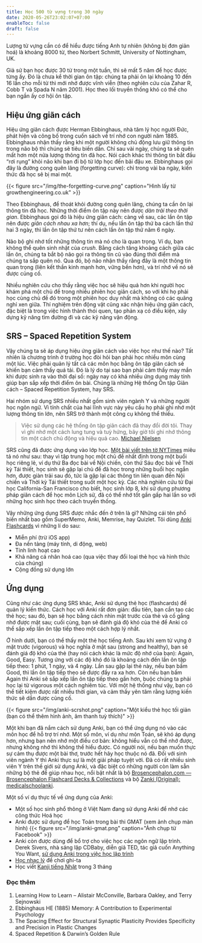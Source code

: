 ```yaml
---
title: Học 500 từ vựng trong 30 ngày
date: 2020-05-26T23:02:07+07:00
enableToc: false
draft: false
---
```


Lượng từ vựng cần có để hiểu được tiếng Anh tự nhiên (không bị đơn giản hoá) là khoảng 8000 từ, theo Norbert Schmitt, University of Nottingham, UK.

Giả sử bạn học được 30 từ trong một tuần, thì sẽ mất 5 năm để học được từng ấy. Đó là chưa kể thời gian ôn tập: chúng ta phải ôn lại khoảng 10 đến 16 lần cho mỗi từ thì mới nhớ được vĩnh viễn (theo nghiên cứu của Zahar R, Cobb T và Spada N năm 2001). Học theo lối truyền thống khó có thể cho bạn ngần ấy cơ hội ôn tập.

## Hiệu ứng giãn cách

Hiệu ứng giãn cách được Herman Ebbinghaus, nhà tâm lý học người Đức, phát hiện và công bố trong cuốn sách về trí nhớ con người năm 1885. Ebbinghaus nhận thấy rằng khi một người không chủ động lưu giữ thông tin trong não bộ thì chúng sẽ tiêu biến dần. Chỉ sau vài ngày, chúng ta sẽ quên mất hơn một nửa lượng thông tin đã học. Nói cách khác thì thông tin bắt đầu “rơi rụng” khỏi não khi bạn đi bộ từ lớp học đến bãi đậu xe. Ebbinghaus gọi đây là đường cong quên lãng (forgetting curve): chỉ trong vài ba ngày, kiến thức đã học sẽ bị mai một.

{{< figure src="/img/the-forgetting-curve.png" caption="Hình lấy từ growthengineering.co.uk" >}}

Theo Ebbinghaus, để thoát khỏi đường cong quên lãng, chúng ta cần ôn lại thông tin đã học. Những thời điểm ôn tập này nên được _dàn trải theo thời gian_. Ebbinghaus gọi đó là hiệu ứng giãn cách: càng về sau, các lần ôn tập nên được _giãn cách nhau xa hơn_; thí dụ, nếu lần ôn tập thứ ba cách lần thứ hai 3 ngày, thì lần ôn tập thứ tư nên cách lần ôn tập thứ năm 6 ngày.

Não bộ ghi nhớ tốt những thông tin mà nó cho là quan trọng. Ví dụ, bạn không thể quên sinh nhật của _crush_. Bằng cách tăng khoảng cách giữa các lần ôn, chúng ta bắt bộ não gọi ra thông tin cũ vào đúng thời điểm mà chúng ta sắp quên nó. Qua đó, bộ não nhận thấy rằng đây là một thông tin quan trọng (liên kết thần kinh mạnh hơn, vững bền hơn), và trí nhớ về nó sẽ được củng cố.

Nhiều nghiên cứu cho thấy rằng việc học sẽ hiệu quả hơn khi người học khám phá một chủ đề trong nhiều phiên học giãn cách, so với khi họ phải học cùng chủ đề đó trong một phiên học duy nhất mà không có các quãng nghỉ xen giữa. Thí nghiệm trên động vật cũng xác nhận hiệu ứng giãn cách, đặc biệt là trong việc hình thành thói quen, tạo phản xạ có điều kiện, xây dựng kỹ năng tìm đường đi và các kỹ năng vận động.

## SRS – Spaced Repetition System

Vậy chúng ta sẽ áp dụng hiệu ứng giãn cách vào việc học như thế nào? Tất nhiên là chương trình ở trường học đòi hỏi bạn phải học nhiều môn cùng một lúc. Việc phải quản lý tất cả các môn học bằng ôn tập giãn cách sẽ khiến bạn cảm thấy quá tải. Đó là lý do tại sao bạn phải cảm thấy may mắn khi được sinh ra vào thời đại số: ngày nay có khá nhiều ứng dụng máy tính giúp bạn sắp xếp thời điểm ôn bài. Chúng là những Hệ thống Ôn tập Giãn cách – Spaced Repetition System, hay SRS.

Hai nhóm sử dụng SRS nhiều nhất gồm sinh viên ngành Y và những người học ngôn ngữ. Vì tính chất của hai lĩnh vực này yêu cầu họ phải ghi nhớ một lượng thông tin lớn, nên SRS trở thành một công cụ không thể thiếu.

> Việc sử dụng các hệ thống ôn tập giãn cách đã thay đổi đời tôi. Thay vì ghi nhớ một cách lung tung và tuỳ hứng, bây giờ tôi ghi nhớ thông tin một cách chủ động và hiệu quả cao.
> [Michael Nielsen](http://augmentingcognition.com/ltm.html)

SRS cũng đã được ứng dụng vào lớp học. [Một bài viết trên tờ NYTimes](https://www.nytimes.com/2011/09/11/opinion/sunday/quality-homework-a-smart-idea.html) miêu tả nó như sau: thay vì tập trung học một chủ đề nhất định trong một buổi học riêng lẻ, ví dụ thứ Ba đọc bài về Nội chiến, còn thứ Sáu đọc bài về Thời kỳ Tái thiết, học sinh sẽ gặp lại chủ đề đã học trong những buổi học ngắn hơn, được giàn trải sau đó, tức là gặp lại các thông tin liên quan đến Nội chiến và Thời kỳ Tái thiết trong suốt một học kỳ. Các nhà nghiên cứu từ Đại học California-San Francisco cho biết, học sinh lớp 8, khi sử dụng phương pháp giãn cách để học môn Lịch sử, đã có thể nhớ tốt gần gấp hai lần so với những học sinh học theo cách truyền thống.

Vậy những ứng dụng SRS được nhắc đến ở trên là gì? Những cái tên phổ biến nhất bao gồm SuperMemo, Anki, Memrise, hay Quizlet. Tôi dùng [Anki Flashcards](https://apps.ankiweb.net/) vì những lí do sau:

- Miễn phí (trừ iOS app)
- Đa nền tảng (máy tính, di động, web)
- Tính linh hoạt cao
- Khả năng cá nhân hoá cao (qua việc thay đổi loại thẻ học và hình thức của chúng)
- Cộng đồng sử dụng lớn

## Ứng dụng

Cũng như các ứng dụng SRS khác, Anki sử dụng thẻ học (flashcards) để quản lý kiến thức. Cách học với Anki rất đơn giản: đầu tiên, bạn cần tạo các thẻ học; sau đó, bạn sẽ học bằng cách nhìn mặt trước của thẻ và cố gắng nhớ được mặt sau; cuối cùng, bạn sẽ đánh giá độ khó của thẻ để Anki có thể sắp xếp lần ôn tập tiếp theo một cách hợp lý nhất.

Ở hình dưới, bạn có thể thấy một thẻ học tiếng Anh. Sau khi xem từ vựng ở mặt trước (vigorous) và học nghĩa ở mặt sau (strong and healthy), bạn sẽ đánh giá độ khó của thẻ (hay nói cách khác là mức độ nhớ của bạn): Again, Good, Easy. Tương ứng với các độ khó đó là khoảng cách đến lần ôn tập tiếp theo: 1 phút, 1 ngày, và 4 ngày. Lần sau gặp lại thẻ này, nếu bạn bấm Good, thì lần ôn tập tiếp theo sẽ được đẩy ra xa hơn. Còn nếu bạn bấm Again thì Anki sẽ sắp xếp lần ôn tập tiếp theo gần hơn, buộc chúng ta phải học lại từ vigorous một cách nghiêm túc. Với một hệ thống như vậy, bạn có thể tiết kiệm được rất nhiều thời gian, và cảm thấy yên tâm rằng lượng kiến thức sẽ dần được củng cố.

{{< figure src="/img/anki-scrshot.png" caption="Một kiểu thẻ học tối giản (bạn có thể thêm hình ảnh, âm thanh tuỳ thích)" >}}

Một khi bạn đã nắm cách sử dụng Anki, bạn có thể ứng dụng nó vào các môn học để hỗ trợ trí nhớ. Một số môn, ví dụ như môn Toán, sẽ khó áp dụng hơn, nhưng bạn nên nhớ một điều cơ bản: không hiểu vẫn có thể nhớ được, nhưng không nhớ thì không thể hiểu được. Có người nói, nếu bạn muốn thực sự cảm thụ được một bài thơ, trước hết hãy học thuộc nó đã. Đối với sinh viên ngành Y thì Anki thực sự là một giải pháp tuyệt vời. Đã có rất nhiều sinh viên Y trên thế giới sử dụng Anki, và đặc biệt có những người còn làm sẵn những bộ thẻ để giúp nhau học, nổi bật nhất là bộ [Brosencephalon.com — Brosencephalon Flashcard Decks & Collections](https://www.brosencephalon.com/flashcards) và bộ [Zanki (Original): medicalschoolanki](https://www.reddit.com/r/medicalschoolanki/comments/6cx6be/zanki_original/).

Một số ví dụ thực tế về ứng dụng của Anki:

- Một số học sinh phổ thông ở Việt Nam đang sử dụng Anki để nhớ các công thức Hoá học
- Anki được sử dụng để học Toán trong bài thi GMAT (xem ảnh chụp màn hình)
  {{< figure src="/img/anki-gmat.png" caption="Ảnh chụp từ Facebook" >}}
- Anki còn được dùng để bổ trợ cho việc học các ngôn ngữ lập trình. Derek Sivers, nhà sáng lập CDBaby, diễn giả TED, tác giả cuốn Anything You Want, [sử dụng Anki trong việc học lập trình](https://sivers.org/srs)
- [Học nhạc lý](https://fretboardanatomy.com/anki/) để chơi ghi-ta
- Học viết [Kanji tiếng Nhật](https://www.fluentin3months.com/2k-kanji/) trong 3 tháng

### Đọc thêm

1. Learning How to Learn – Alistair McConville, Barbara Oakley, and Terry Sejnowski
2. Ebbinghaus HE (1885) Memory: A Contribution to Experimental Psychology
3. The Spacing Effect for Structural Synaptic Plasticity Provides Specificity and Precision in Plastic Changes
4. Spaced Repetition & Darwin’s Golden Rule
